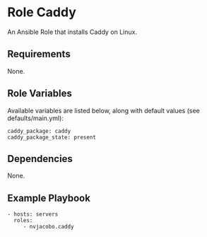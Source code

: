 Role Caddy
=========

An Ansible Role that installs Caddy on Linux.

Requirements
------------

None.

Role Variables
--------------

Available variables are listed below, along with default values (see defaults/main.yml):

    caddy_package: caddy
    caddy_package_state: present


Dependencies
------------
None.

Example Playbook
----------------

    - hosts: servers
      roles:
         - nvjacobo.caddy
